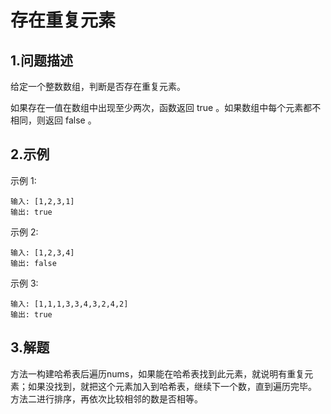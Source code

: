 # 存在重复元素

## 1.问题描述
给定一个整数数组，判断是否存在重复元素。

如果存在一值在数组中出现至少两次，函数返回 true 。如果数组中每个元素都不相同，则返回 false 。
## 2.示例
示例 1:
```
输入: [1,2,3,1]
输出: true
```
示例 2:
```
输入: [1,2,3,4]
输出: false
```
示例 3:
```
输入: [1,1,1,3,3,4,3,2,4,2]
输出: true
```
## 3.解题
方法一构建哈希表后遍历nums，如果能在哈希表找到此元素，就说明有重复元素；如果没找到，就把这个元素加入到哈希表，继续下一个数，直到遍历完毕。
方法二进行排序，再依次比较相邻的数是否相等。

